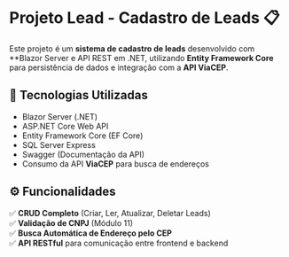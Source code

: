 # Projeto Lead - Cadastro de Leads 📋

Este projeto é um **sistema de cadastro de leads** desenvolvido com **Blazor Server e API REST em .NET, utilizando **Entity Framework Core** para persistência de dados e integração com a **API ViaCEP**.

## 🚀 Tecnologias Utilizadas
- Blazor Server (.NET)
- ASP.NET Core Web API
- Entity Framework Core (EF Core)
- SQL Server Express
- Swagger (Documentação da API)
- Consumo da API **ViaCEP** para busca de endereços

## ⚙️ Funcionalidades
✅ **CRUD Completo** (Criar, Ler, Atualizar, Deletar Leads)  
✅ **Validação de CNPJ** (Módulo 11)  
✅ **Busca Automática de Endereço pelo CEP**  
✅ **API RESTful** para comunicação entre frontend e backend  

